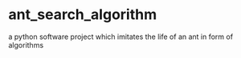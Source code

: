 # ant_search_algorithm
a python software project which imitates the life of an ant in form of algorithms
